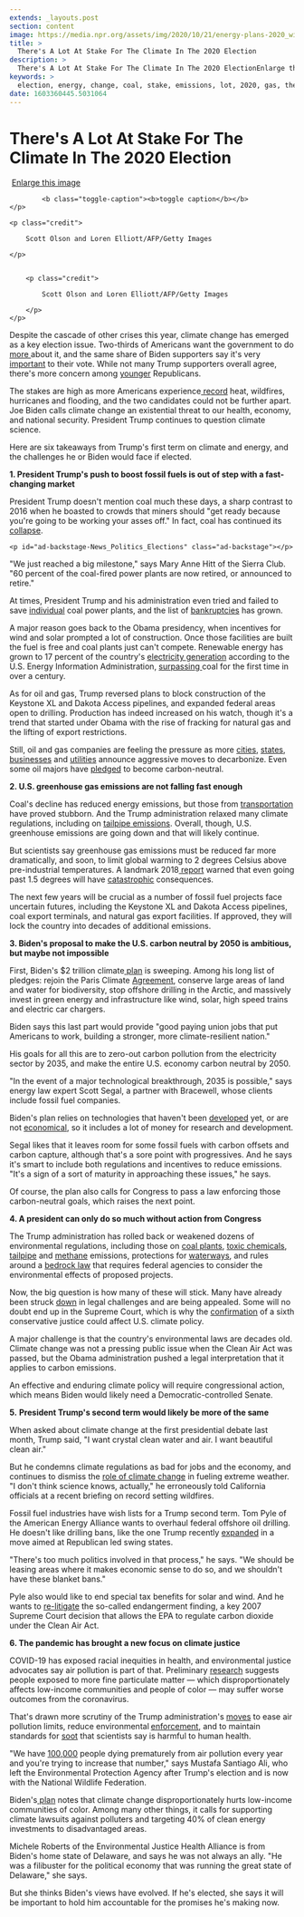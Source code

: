 ```yaml
--- 
extends: _layouts.post 
section: content 
image: https://media.npr.org/assets/img/2020/10/21/energy-plans-2020_wide-18eb488adce62e4723603612506ecaf9b57da17a.jpg?s=1400 
title: > 
  There's A Lot At Stake For The Climate In The 2020 Election 
description: > 
  There's A Lot At Stake For The Climate In The 2020 ElectionEnlarge this image toggle caption Scott Olson and Loren Elliott/AFP/Getty Images Scott Olson and Loren Elliott/AFP/Getty ImagesDespite the cascade of other crises this year, climate change has emerged as a key election issue.Joe Biden calls climate change an existential threat to our health, economy, and national security.U.S. greenhouse gas emissions are not falling fast enoughCoal's decline has reduced energy emissions, but those from transportation have proved stubborn.But he condemns climate regulations as bad for jobs and the economy, and continues to dismiss the role of climate change in fueling extreme weather.Biden's plan notes that climate change disproportionately hurts low-income communities of color. 
keywords: > 
  election, energy, change, coal, stake, emissions, lot, 2020, gas, theres, trump, environmental, air, carbon, climate 
date: 1603360445.5031064 
--- 
```

<div><p class="storytitle">
      <h1>There's A Lot At Stake For The Climate In The 2020 Election</h1>
   
   
   
</p><img src="https://media.npr.org/assets/img/2020/10/21/energy-plans-2020_custom-16f227c47c6ec55208fcb2ba7def7d6ab4b56a32-s1100-c15.jpg" class="img lazyOnLoad" alt="">
        <a class="enlargelink" href="https://media.npr.org/assets/img/2020/10/21/energy-plans-2020_custom-16f227c47c6ec55208fcb2ba7def7d6ab4b56a32-s1200.jpg">Enlarge this image</a>
        <p class="caption-wrap">
         


            <b class="toggle-caption"><b>toggle caption</b></b>
    </p>

    <p class="credit">
        
        Scott Olson and Loren Elliott/AFP/Getty Images
        
    </p>
<img alt="">
    <p class="image_data">
         
        <p class="credit">
            
            Scott Olson and Loren Elliott/AFP/Getty Images
            
        </p>
    </p>
<p>Despite the cascade of other crises this year, climate change has emerged as a key election issue. Two-thirds of Americans want the government to do <a href="https://www.pewresearch.org/science/2020/06/23/two-thirds-of-americans-think-government-should-do-more-on-climate/">more </a>about it, and the same share of Biden supporters say it's very <a href="https://www.pewresearch.org/fact-tank/2020/10/06/how-important-is-climate-change-to-voters-in-the-2020-election/">important</a> to their vote. While not many Trump supporters overall agree, there's more concern among <a href="https://www.npr.org/2020/09/25/916238283/light-years-ahead-of-their-elders-young-republicans-push-gop-on-climate-change">younger</a> Republicans.</p>   <p>The stakes are high as more Americans experience<a href="https://www.npr.org/2020/08/28/905622947/everything-is-unprecedented-welcome-to-your-hotter-earth"> record</a> heat, wildfires, hurricanes and flooding, and the two candidates could not be further apart. Joe Biden calls climate change an existential threat to our health, economy, and national security. President Trump continues to question climate science. </p>   <p>Here are six takeaways from Trump's first term on climate and energy, and the challenges he or Biden would face if elected.</p>   <p class="hr"></p>   <p><strong>1.  President Trump's push to boost fossil fuels is out of step with a fast-changing market</strong></p>   <p>President Trump doesn't mention coal much these days, a sharp contrast to 2016 when he boasted to crowds that miners should "get ready because you're going to be working your asses off." In fact, coal has continued its <a href="https://www.npr.org/sections/coronavirus-live-updates/2020/04/23/842807177/pandemic-shutdown-is-speeding-up-the-collapse-of-coal">collapse</a>.</p>   
    

    <p id="ad-backstage-News_Politics_Elections" class="ad-backstage"></p>

   <p>"We just reached a big milestone," says Mary Anne Hitt of the Sierra Club. "60 percent of the coal-fired power plants are now retired, or announced to retire." </p>   <p>At times, President Trump and his administration even tried and failed to save <a href="https://www.npr.org/2019/02/14/694769097/trump-tweet-fails-to-save-kentucky-coal-fired-power-plant">individual</a> coal power plants, and the list of <a href="https://www.npr.org/2019/10/29/774391189/nations-largest-coal-producer-and-trump-booster-files-for-bankruptcy">bankruptcies</a> has grown. </p>   <p>A major reason goes back to the Obama presidency, when incentives for wind and solar prompted a lot of construction.  Once those facilities are built the fuel is free and coal plants just can't compete. Renewable energy has grown to 17 percent of the country's <a href="https://www.eia.gov/energyexplained/electricity/electricity-in-the-us.php">electricity generation</a> according to the U.S. Energy Information Administration, <a href="https://www.eia.gov/todayinenergy/detail.php?id=43895">surpassing </a>coal for the first time in over a century. </p>   <p>As for oil and gas, Trump reversed plans to block construction of the Keystone XL and Dakota Access pipelines, and expanded federal areas open to drilling.  Production has indeed increased on his watch, though it's a trend that started under Obama with the rise of fracking for natural gas and the lifting of export restrictions. </p>   <p>Still, oil and gas companies are feeling the pressure as more <a href="https://www.npr.org/2019/08/05/745051104/give-up-your-gas-stove-to-save-the-planet-banning-gas-is-the-next-climate-push">cities</a>, <a href="https://www.npr.org/2019/06/18/724343789/going-zero-carbon-is-all-the-rage-but-will-it-slow-climate-change">states</a>,<a href="https://www.npr.org/2019/09/19/762336929/amazon-makes-climate-pledge-as-workers-plan-walkout"> businesses</a> and <a href="https://www.npr.org/2019/03/27/707225124/idaho-utility-spurns-coal-pledges-100-percent-clean-energy-by-2045">utilities</a> announce aggressive moves to decarbonize. Even some oil majors have <a href="https://www.npr.org/2020/02/15/806282735/delta-and-bp-pledge-to-go-carbon-neutral-how-thats-the-question">pledged</a> to become carbon-neutral. </p>   <p><strong>2. U.S. greenhouse gas emissions are not falling fast enough </strong></p>   <p>Coal's decline has reduced energy emissions, but those from <a href="https://www.epa.gov/transportation-air-pollution-and-climate-change/carbon-pollution-transportation">transportation</a> have proved stubborn. And the Trump administration relaxed many climate regulations, including on <a href="https://www.npr.org/2020/03/31/824730490/trump-administration-finalizes-fuel-economy-standards-rollback-a-key-policy-goal">tailpipe emissions</a>.  Overall, though, U.S. greenhouse emissions are going down and that will likely continue. </p>   <p>But scientists say greenhouse gas emissions must be reduced far more dramatically, and soon, to limit global warming to 2 degrees Celsius above pre-industrial temperatures.  A landmark 2018<a href="https://www.ipcc.ch/sr15/"> report</a> warned that even going past 1.5 degrees will have <a href="https://www.npr.org/2018/10/08/655360909/grim-forecast-from-u-n-on-global-climate-change">catastrophic</a> consequences.   </p>   <p>The next few years will be crucial as a number of fossil fuel projects face uncertain futures, including the Keystone XL and Dakota Access pipelines, coal export terminals, and natural gas export facilities.  If approved, they will lock the country into decades of additional emissions. </p>   <p><strong>3. Biden's proposal to make the U.S. carbon neutral by 2050 is ambitious, but maybe not impossible </strong></p>   <p>First, Biden's $2 trillion climate<a href="https://joebiden.com/climate-plan/#"> plan</a> is sweeping.  Among his long list of pledges: rejoin the Paris Climate <a href="https://www.npr.org/2020/09/29/913727755/u-s-emission-reductions-slowed-after-trump-pulled-out-of-paris-accord">Agreement</a>, conserve large areas of land and water for biodiversity, stop offshore drilling in the Arctic, and massively invest in green energy and infrastructure like wind, solar, high speed trains and electric car chargers. </p>   <p>Biden says this last part would provide "good paying union jobs that put Americans to work, building a stronger, more climate-resilient nation."</p>   <p>His goals for all this are to zero-out carbon pollution from the electricity sector by 2035, and make the entire U.S. economy carbon neutral by 2050. </p>   <p>"In the event of a major technological breakthrough, 2035 is possible," says energy law expert Scott Segal, a partner with Bracewell, whose clients include fossil fuel companies. </p>   <p>Biden's plan relies on technologies that haven't been <a href="https://www.reuters.com/article/us-usa-climatechange-utilities-insight/u-s-utilities-say-biden-plan-to-cut-c02-hinges-on-breakthroughs-idUSKBN25Z1Q7">developed</a> yet, or are not <a href="https://www.npr.org/2018/12/10/673742751/how-1-company-pulls-carbon-from-the-air-aiming-to-avert-a-climate-catastrophe">economical</a>, so it includes a lot of money for research and development.</p>   <p>Segal likes that it leaves room for some fossil fuels with carbon offsets and carbon capture, although that's a sore point with progressives. And he says it's smart to include both regulations and incentives to reduce emissions. "It's a sign of a sort of maturity in approaching these issues," he says.</p>   <p>Of course, the plan also calls for Congress to pass a law enforcing those carbon-neutral goals, which raises the next point.</p>   <p><strong>4. A president can only do so much without action from Congress</strong></p>   <p>The Trump administration has rolled back or weakened dozens of environmental regulations, including those on <a href="https://www.npr.org/2019/06/19/733800856/trump-administration-weakens-climate-plan-to-help-coal-plants-stay-open">coal plants</a>, <a href="https://www.npr.org/sections/thesalt/2017/03/29/521898976/will-the-epa-reject-a-pesticide-or-its-own-scientific-evidence">toxic chemicals</a>, <a href="https://www.npr.org/2018/08/02/631986713/white-house-proposal-rolls-back-fuel-economy-standards-no-exception-for-californ">tailpipe</a> and <a href="https://www.npr.org/2020/08/13/901863874/trumps-methane-rollback-that-big-oil-doesn-t-want">methane</a> emissions, protections for <a href="https://www.npr.org/2020/01/23/798809951/trump-administration-is-rolling-back-obama-era-protections-for-smaller-waterways">waterways</a>, and rules around a <a href="https://www.npr.org/2020/07/15/891190100/trump-overhauls-key-environmental-law-to-speed-up-pipelines-and-other-projects">bedrock law</a> that requires federal agencies to consider the environmental effects of proposed projects. </p>   <p>Now, the big question is how many of these will stick. Many have already been struck <a href="https://www.npr.org/2020/08/12/901775768/eagles-and-mockingbirds-catch-a-break-as-judge-strikes-down-trump-bird-opinion">down</a> in legal challenges and are being appealed. Some will no doubt end up in the Supreme Court, which is why the <a href="https://www.npr.org/2020/10/07/921322803/how-nomination-of-amy-coney-barrett-to-supreme-court-might-affect-u-s-climate-ac">confirmation</a> of a sixth conservative justice could affect U.S. climate policy. </p>   <p>A major challenge is that the country's environmental laws are decades old. Climate change was not a pressing public issue when the Clean Air Act was passed, but the Obama administration pushed a legal interpretation that it applies to carbon emissions. </p>   <p>An effective and enduring climate policy will require congressional action, which means Biden would likely need a Democratic-controlled Senate.</p>   <p><strong>5.</strong> <strong>President Trump's second term would likely be more of the same</strong></p>   <p>When asked about climate change at the first presidential debate last month, Trump said, "I want crystal clean water and air. I want beautiful clean air." </p>   <p>But he condemns climate regulations as bad for jobs and the economy, and continues to dismiss the <a href="https://www.wbur.org/hereandnow/2020/09/22/climate-change-extreme-wildfires">role of climate change</a> in fueling extreme weather. "I don't think science knows, actually," he erroneously<strong> </strong>told California officials at a recent briefing on record setting wildfires.</p>   <p>Fossil fuel industries have wish lists for a Trump second term. Tom Pyle of the American Energy Alliance wants to overhaul federal offshore oil drilling. He doesn't like drilling bans, like the one Trump recently <a href="https://www.npr.org/2020/09/26/917309717/as-election-nears-trump-expands-moratorium-on-exploratory-drilling-in-atlantic">expanded</a> in a move aimed at Republican led swing states.  </p>   <p>"There's too much politics involved in that process," he says. "We should be leasing areas where it makes economic sense to do so, and we shouldn't have these blanket bans."</p>   <p>Pyle also would like to end special tax benefits for solar and wind. And he wants to <a href="https://www.npr.org/2020/10/08/921091151/how-trumps-supreme-court-pick-might-hinder-climate-action">re-litigate</a> the so-called endangerment finding, a key 2007 Supreme Court decision that allows the EPA to regulate carbon dioxide under the Clean Air Act.</p>   <p><strong>6. The pandemic has brought a new focus on climate justice</strong></p>   <p>COVID-19 has exposed racial inequities in health, and environmental justice advocates say air pollution is part of that. Preliminary <a href="https://www.pewtrusts.org/en/research-and-analysis/blogs/stateline/2020/10/19/emissions-exposure-may-increase-covid-19-mortality">research</a> suggests people exposed to more fine particulate matter &#8212; which disproportionately affects low-income communities and people of color &#8212; may suffer worse outcomes from the coronavirus.  </p>   <p>That's drawn more scrutiny of the Trump administration's <a href="https://www.npr.org/2019/03/28/707166015/epa-science-panel-considering-guidelines-that-upend-basic-air-pollution-science">moves</a> to ease air pollution limits, reduce environmental<strong> </strong><a href="https://www.npr.org/2017/08/10/542603483/environmental-penalties-are-down-under-president-trump">enforcement</a>, and to maintain standards for <a href="https://www.propublica.org/article/the-epa-refuses-to-reduce-pollutants-linked-to-coronavirus-deaths">soot</a> that scientists say is harmful to human health.   </p>   <p>"We have <a href="https://www.usnews.com/news/national-news/articles/2019-04-08/100-000-americans-die-from-air-pollution-study-finds">100,000</a> people dying prematurely from air pollution every year and you're trying to increase that number," says Mustafa Santiago Ali, who left the Environmental Protection Agency after Trump's election and is now with the National Wildlife Federation.</p>   <p>Biden's<a href="https://joebiden.com/environmental-justice-plan/"> plan</a> notes that climate change disproportionately hurts low-income communities of color. Among many other things, it calls for supporting climate lawsuits against polluters and targeting 40% of clean energy investments to disadvantaged areas.</p>   <p>Michele Roberts of the Environmental Justice Health Alliance is from Biden's home state of Delaware, and says he was not always an ally. "He was a filibuster for the political economy that was running the great state of Delaware," she says.</p>   <p>But she thinks Biden's views have evolved. If he's elected, she says it will be important to hold him accountable for the promises he's making now.</p>
</div>